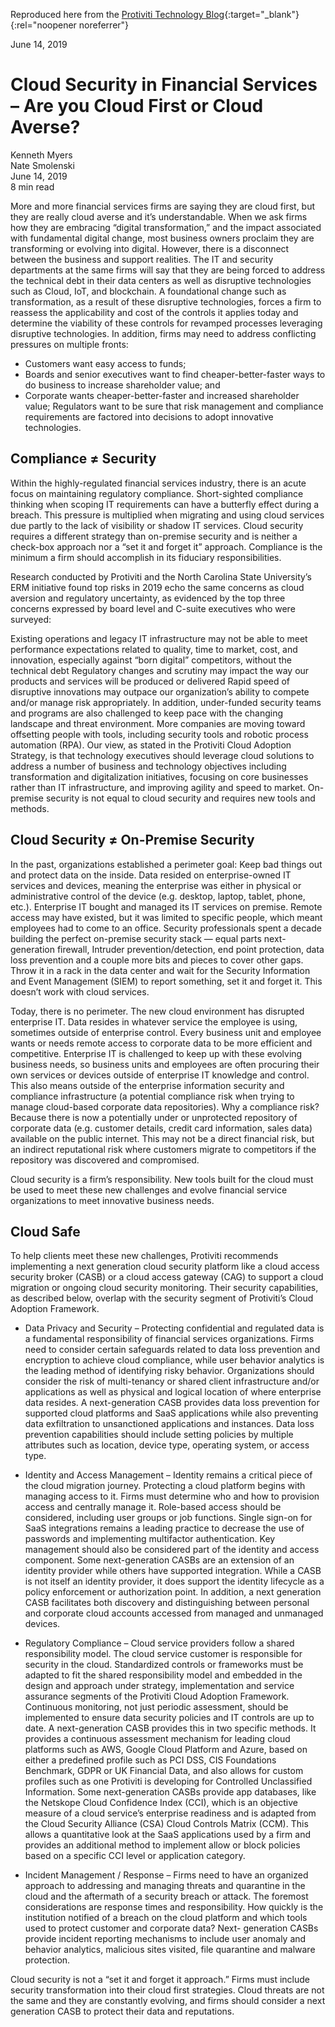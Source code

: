 Reproduced here from the [Protiviti Technology Blog](https://tcblog.protiviti.com/2019/06/14/cloud-security-in-financial-services-are-you-cloud-first-or-cloud-averse/){:target="_blank"}{:rel="noopener noreferrer"}

June 14, 2019

# Cloud Security in Financial Services – Are you Cloud First or Cloud Averse?

Kenneth Myers  
Nate Smolenski  
June 14, 2019  
8 min read

More and more financial services firms are saying they are cloud first, but they are really cloud averse and it’s understandable. When we ask firms how they are embracing “digital transformation,” and the impact associated with fundamental digital change, most business owners proclaim they are transforming or evolving into digital. However, there is a disconnect between the business and support realities. The IT and security departments at the same firms will say that they are being forced to address the technical debt in their data centers as well as disruptive technologies such as Cloud, IoT, and blockchain. A foundational change such as transformation, as a result of these disruptive technologies, forces a firm to reassess the applicability and cost of the controls it applies today and determine the viability of these controls for revamped processes leveraging disruptive technologies. In addition, firms may need to address conflicting pressures on multiple fronts:

- Customers want easy access to funds;
- Boards and senior executives want to find cheaper-better-faster ways to do business to increase shareholder value; and
- Corporate wants cheaper-better-faster and increased shareholder value; Regulators want to be sure that risk management and compliance requirements are factored into decisions to adopt innovative technologies.

## Compliance ≠ Security

Within the highly-regulated financial services industry, there is an acute focus on maintaining regulatory compliance. Short-sighted compliance thinking when scoping IT requirements can have a butterfly effect during a breach. This pressure is multiplied when migrating and using cloud services due partly to the lack of visibility or shadow IT services. Cloud security requires a different strategy than on-premise security and is neither a check-box approach nor a “set it and forget it” approach. Compliance is the minimum a firm should accomplish in its fiduciary responsibilities.

Research conducted by Protiviti and the North Carolina State University’s ERM initiative found top risks in 2019 echo the same concerns as cloud aversion and regulatory uncertainty, as evidenced by the top three concerns expressed by board level and C-suite executives who were surveyed:

Existing operations and legacy IT infrastructure may not be able to meet performance expectations related to quality, time to market, cost, and innovation, especially against “born digital” competitors, without the technical debt
Regulatory changes and scrutiny may impact the way our products and services will be produced or delivered
Rapid speed of disruptive innovations may outpace our organization’s ability to compete and/or manage risk appropriately.
In addition, under-funded security teams and programs are also challenged to keep pace with the changing landscape and threat environment. More companies are moving toward offsetting people with tools, including security tools and robotic process automation (RPA). Our view, as stated in the Protiviti Cloud Adoption Strategy, is that technology executives should leverage cloud solutions to address a number of business and technology objectives including transformation and digitalization initiatives, focusing on core businesses rather than IT infrastructure, and improving agility and speed to market. On-premise security is not equal to cloud security and requires new tools and methods.

## Cloud Security ≠ On-Premise Security

In the past, organizations established a perimeter goal: Keep bad things out and protect data on the inside. Data resided on enterprise-owned IT services and devices, meaning the enterprise was either in physical or administrative control of the device (e.g. desktop, laptop, tablet, phone, etc.). Enterprise IT bought and managed its IT services on premise. Remote access may have existed, but it was limited to specific people, which meant employees had to come to an office. Security professionals spent a decade building the perfect on-premise security stack — equal parts next-generation firewall, Intruder prevention/detection, end point protection, data loss prevention and a couple more bits and pieces to cover other gaps. Throw it in a rack in the data center and wait for the Security Information and Event Management (SIEM) to report something, set it and forget it. This doesn’t work with cloud services.

Today, there is no perimeter. The new cloud environment has disrupted enterprise IT. Data resides in whatever service the employee is using, sometimes outside of enterprise control. Every business unit and employee wants or needs remote access to corporate data to be more efficient and competitive. Enterprise IT is challenged to keep up with these evolving business needs, so business units and employees are often procuring their own services or devices outside of enterprise IT knowledge and control. This also means outside of the enterprise information security and compliance infrastructure (a potential compliance risk when trying to manage cloud-based corporate data repositories). Why a compliance risk? Because there is now a potentially under or unprotected repository of corporate data (e.g. customer details, credit card information, sales data) available on the public internet. This may not be a direct financial risk, but an indirect reputational risk where customers migrate to competitors if the repository was discovered and compromised.

Cloud security is a firm’s responsibility. New tools built for the cloud must be used to meet these new challenges and evolve financial service organizations to meet innovative business needs.

## Cloud Safe

To help clients meet these new challenges, Protiviti recommends implementing a next generation cloud security platform like a cloud access security broker (CASB) or a cloud access gateway (CAG) to support a cloud migration or ongoing cloud security monitoring. Their security capabilities, as described below, overlap with the security segment of Protiviti’s Cloud Adoption Framework.

- Data Privacy and Security – Protecting confidential and regulated data is a fundamental responsibility of financial services organizations. Firms need to consider certain safeguards related to data loss prevention and encryption to achieve cloud compliance, while user behavior analytics is the leading method of identifying risky behavior. Organizations should consider the risk of multi-tenancy or shared client infrastructure and/or applications as well as physical and logical location of where enterprise data resides. A next-generation CASB provides data loss prevention for supported cloud platforms and SaaS applications while also preventing data exfiltration to unsanctioned applications and instances. Data loss prevention capabilities should include setting policies by multiple attributes such as location, device type, operating system, or access type.

- Identity and Access Management – Identity remains a critical piece of the cloud migration journey. Protecting a cloud platform begins with managing access to it. Firms must determine who and how to provision access and centrally manage it. Role-based access should be considered, including user groups or job functions. Single sign-on for SaaS integrations remains a leading practice to decrease the use of passwords and implementing multifactor authentication. Key management should also be considered part of the identity and access component. Some next-generation CASBs are an extension of an identity provider while others have supported integration. While a CASB is not itself an identity provider, it does support the identity lifecycle as a policy enforcement or authorization point. In addition, a next generation CASB facilitates both discovery and distinguishing between personal and corporate cloud accounts accessed from managed and unmanaged devices.

- Regulatory Compliance – Cloud service providers follow a shared responsibility model. The cloud service customer is responsible for security in the cloud. Standardized controls or frameworks must be adapted to fit the shared responsibility model and embedded in the design and approach under strategy, implementation and service assurance segments of the Protiviti Cloud Adoption Framework. Continuous monitoring, not just periodic assessment, should be implemented to ensure data security policies and IT controls are up to date. A next-generation CASB provides this in two specific methods. It provides a continuous assessment mechanism for leading cloud platforms such as AWS, Google Cloud Platform and Azure, based on either a predefined profile such as PCI DSS, CIS Foundations Benchmark, GDPR or UK Financial Data, and also allows for custom profiles such as one Protiviti is developing for Controlled Unclassified Information. Some next-generation CASBs provide app databases, like the Netskope Cloud Confidence Index (CCI), which is an objective measure of a cloud service’s enterprise readiness and is adapted from the Cloud Security Alliance (CSA) Cloud Controls Matrix (CCM). This allows a quantitative look at the SaaS applications used by a firm and provides an additional method to implement allow or block policies based on a specific CCI level or application category.

- Incident Management / Response – Firms need to have an organized approach to addressing and managing threats and quarantine in the cloud and the aftermath of a security breach or attack. The foremost considerations are response times and responsibility. How quickly is the institution notified of a breach on the cloud platform and which tools used to protect customer and corporate data? Next- generation CASBs provide incident reporting mechanisms to include user anomaly and behavior analytics, malicious sites visited, file quarantine and malware protection.

Cloud security is not a “set it and forget it approach.” Firms must include security transformation into their cloud first strategies. Cloud threats are not the same and they are constantly evolving, and firms should consider a next generation CASB to protect their data and reputations.

